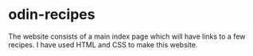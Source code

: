 # odin-recipes
The website consists of a main index page which will have links to a few recipes.
I have used HTML and CSS to make this website.
